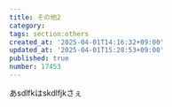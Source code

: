 ```yaml
---
title: その他2
category: 
tags: section:others
created_at: '2025-04-01T14:16:32+09:00'
updated_at: '2025-04-01T15:28:53+09:00'
published: true
number: 17453
---
```


あsdlfkはskdlfjkさぇ

